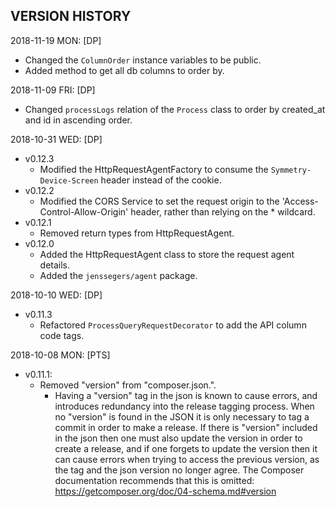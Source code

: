 VERSION HISTORY
-----

2018-11-19 MON:
[DP]
- Changed the `ColumnOrder` instance variables to be public. 
- Added method to get all db columns to order by. 

2018-11-09 FRI:
[DP]
- Changed `processLogs` relation of the `Process` class to order by created_at and id in ascending order. 

2018-10-31 WED:
[DP]
- v0.12.3
    - Modified the HttpRequestAgentFactory to consume the `Symmetry-Device-Screen` header instead of the cookie.
- v0.12.2
    - Modified the CORS Service to set the request origin to the 'Access-Control-Allow-Origin' header,
    rather than relying on the * wildcard.
- v0.12.1
    - Removed return types from HttpRequestAgent.
- v0.12.0
    - Added the HttpRequestAgent class to store the request agent details.
    - Added the `jenssegers/agent` package.

2018-10-10 WED:
[DP]
- v0.11.3
    - Refactored `ProcessQueryRequestDecorator` to add the API column code tags.

2018-10-08 MON:
[PTS]
- v0.11.1: 
    - Removed "version" from "composer.json.".
        - Having a "version" tag in the json is known to cause errors,
          and introduces redundancy into the release tagging process.
          When no "version" is found in the JSON it is only necessary to 
          tag a commit in order to make a release. If there is "version"
          included in the json then one must also update the version in order
          to create a release, and if one forgets to update the version then
          it can cause errors when trying to access the previous version,
          as the tag and the json version no longer agree.
          The Composer documentation recommends that this is omitted:
          https://getcomposer.org/doc/04-schema.md#version
          
          

           

